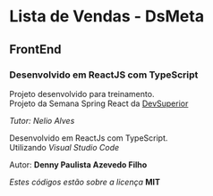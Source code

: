 # Lista de Vendas - DsMeta

## FrontEnd

### Desenvolvido em ReactJS com TypeScript

Projeto desenvolvido para treinamento.  
Projeto da Semana Spring React da [DevSuperior](https://devsuperior.com.br/)

_Tutor: Nelio Alves_

Desenvolvido em ReactJs com TypeScript.  
Utilizando _Visual Studio Code_

Autor: **Denny Paulista Azevedo Filho**

_Estes códigos estão sobre a licença_ **MIT**